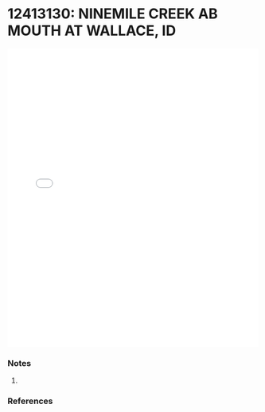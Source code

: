 # 12413130: NINEMILE CREEK AB MOUTH AT WALLACE, ID

<iframe src="/_static/stations/12413130_fdc.html" width="100%" height="600" frameborder="0"></iframe>

### Notes
1. 

### References

